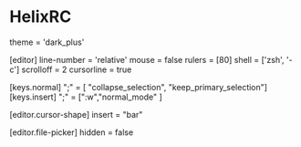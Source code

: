 # HelixRC
theme = 'dark_plus'

[editor]
line-number = 'relative'
mouse = false
rulers = [80]
shell = ['zsh', '-c'] 
scrolloff = 2
cursorline = true

[keys.normal]
";" = [ "collapse_selection", "keep_primary_selection"]
[keys.insert]
";" = [":w","normal_mode" ]

[editor.cursor-shape]
insert = "bar"

[editor.file-picker]
hidden = false
